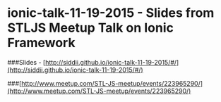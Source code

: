 # ionic-talk-11-19-2015 - Slides from STLJS Meetup Talk on Ionic Framework

###Slides - [http://siddii.github.io/ionic-talk-11-19-2015/#/](http://siddii.github.io/ionic-talk-11-19-2015/#/)

###[http://www.meetup.com/STL-JS-meetup/events/223965290/](http://www.meetup.com/STL-JS-meetup/events/223965290/)
